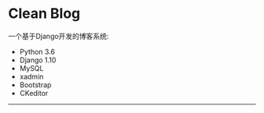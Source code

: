 # Clean Blog

一个基于Django开发的博客系统:

- Python 3.6
- Django 1.10
- MySQL
- xadmin
- Bootstrap
- CKeditor

------

